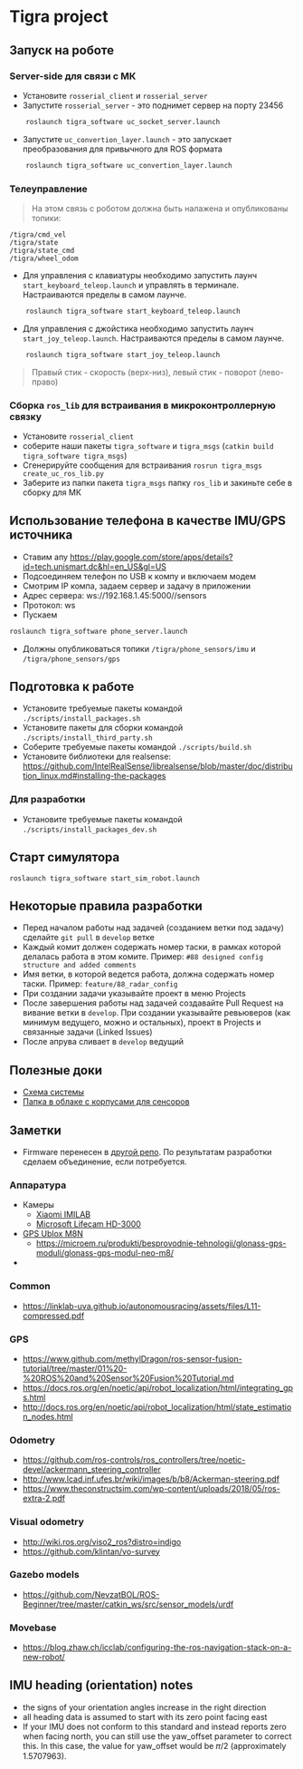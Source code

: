 # Tigra project

## Запуск на роботе

### Server-side для связи с МК

- Установите `rosserial_client` и `rosserial_server`
- Запустите `rosserial_server` - это поднимет сервер на порту 23456
```bash
    roslaunch tigra_software uc_socket_server.launch
```
- Запустите `uc_convertion_layer.launch` - это запускает преобразования для привычного для ROS формата
```bash
    roslaunch tigra_software uc_convertion_layer.launch
```

### Телеуправление

> На этом связь с роботом должна быть налажена и опубликованы топики:
```
/tigra/cmd_vel
/tigra/state
/tigra/state_cmd
/tigra/wheel_odom
```

- Для управления с клавиатуры необходимо запустить лаунч `start_keyboard_teleop.launch` и управлять в терминале. Настраиваются пределы в самом лаунче.
```bash
    roslaunch tigra_software start_keyboard_teleop.launch
```

- Для управления с джойстика необходимо запустить лаунч `start_joy_teleop.launch`. Настраиваются пределы в самом лаунче.
```bash
    roslaunch tigra_software start_joy_teleop.launch
```

> Правый стик - скорость (верх-низ), левый стик - поворот (лево-право)


### Сборка `ros_lib` для встраивания в микроконтроллерную связку

- Установите `rosserial_client`
- соберите наши пакеты `tigra_software` и `tigra_msgs` (`catkin build tigra_software tigra_msgs`)
- Сгенерируйте сообщения для встраивания `rosrun tigra_msgs create_uc_ros_lib.py`
- Заберите из папки пакета `tigra_msgs` папку `ros_lib` и закиньте себе в сборку для МК

## Использование телефона в качестве IMU/GPS источника

- Ставим апу https://play.google.com/store/apps/details?id=tech.unismart.dc&hl=en_US&gl=US
- Подсоединяем телефон по USB к компу и включаем модем
- Смотрим IP компа, задаем сервер и задачу в приложении
- Адрес сервера: ws://192.168.1.45:5000//sensors
- Протокол: ws
- Пускаем
```bash
roslaunch tigra_software phone_server.launch
```
- Должны опубликоваться топики `/tigra/phone_sensors/imu` и `/tigra/phone_sensors/gps`

## Подготовка к работе

- Установите требуемые пакеты командой `./scripts/install_packages.sh`
- Установите пакеты для сборки командой `./scripts/install_third_party.sh`
- Соберите требуемые пакеты командой `./scripts/build.sh`
- Установите библиотеки для realsense: https://github.com/IntelRealSense/librealsense/blob/master/doc/distribution_linux.md#installing-the-packages

### Для разработки

- Установите требуемые пакеты командой `./scripts/install_packages_dev.sh`


## Старт симулятора

`roslaunch tigra_software start_sim_robot.launch`

## Некоторые правила разработки

- Перед началом работы над задачей (созданием ветки под задачу) сделайте `git pull` в `develop` ветке
- Каждый комит должен содержать номер таски, в рамках которой делалась работа в этом комите. Пример: `#88 designed config structure and added comments`
- Имя ветки, в которой ведется работа, должна содержать номер таски. Пример: `feature/88_radar_config`
- При создании задачи указывайте проект в меню Projects
- После завершения работы над задачей создавайте Pull Request на вивание ветки в `develop`. При создании указывайте ревьюверов (как минимум ведущего, можно и остальных), проект в Projects и связанные задачи (Linked Issues)
- После апрува сливает в `develop` ведущий

## Полезные доки

- [Схема системы](https://drive.google.com/file/d/1iIvuMr4xtmul_ea4DkjYoXMdhi8A7dez/view?usp=sharing)
- [Папка в облаке с корпусами для сенсоров](https://disk.yandex.ru/d/k_3tlJFRWigokQ)

## Заметки

- Firmware перенесен в [другой репо](https://github.com/lsd-maddrive/tigra-firmware). По результатам разработки сделаем объединение, если потребуется.

### Аппаратура

- Камеры
    - [Xiaomi IMILAB](https://market.yandex.ru/product--veb-kamera-xiaomi-imilab-chernyi/668572011?cpa=1&sku=100956420730)
    - [Microsoft Lifecam HD-3000](https://www.microsoft.com/ru-ru/accessories/products/webcams/lifecam-hd-3000)
- [GPS Ublox M8N](https://www.u-blox.com/en/product/neo-m8-series)
    - https://microem.ru/produkti/besprovodnie-tehnologii/glonass-gps-moduli/glonass-gps-modul-neo-m8/
- 

### Common

- https://linklab-uva.github.io/autonomousracing/assets/files/L11-compressed.pdf

### GPS

- https://www.github.com/methylDragon/ros-sensor-fusion-tutorial/tree/master/01%20-%20ROS%20and%20Sensor%20Fusion%20Tutorial.md
- https://docs.ros.org/en/noetic/api/robot_localization/html/integrating_gps.html
- http://docs.ros.org/en/noetic/api/robot_localization/html/state_estimation_nodes.html

### Odometry

- https://github.com/ros-controls/ros_controllers/tree/noetic-devel/ackermann_steering_controller
- http://www.lcad.inf.ufes.br/wiki/images/b/b8/Ackerman-steering.pdf
- https://www.theconstructsim.com/wp-content/uploads/2018/05/ros-extra-2.pdf

### Visual odometry

- http://wiki.ros.org/viso2_ros?distro=indigo
- https://github.com/klintan/vo-survey

### Gazebo models

- https://github.com/NevzatBOL/ROS-Beginner/tree/master/catkin_ws/src/sensor_models/urdf

### Movebase

- https://blog.zhaw.ch/icclab/configuring-the-ros-navigation-stack-on-a-new-robot/


## IMU heading (orientation) notes

- the signs of your orientation angles increase in the right direction
- all heading data is assumed to start with its zero point facing east
- If your IMU does not conform to this standard and instead reports zero when facing north, you can still use the yaw_offset parameter to correct this. In this case, the value for yaw_offset would be 𝜋/2 (approximately 1.5707963).
